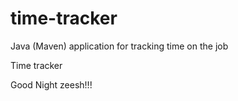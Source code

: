 # time-tracker
Java (Maven) application for tracking time on the job

Time tracker

Good Night zeesh!!!

